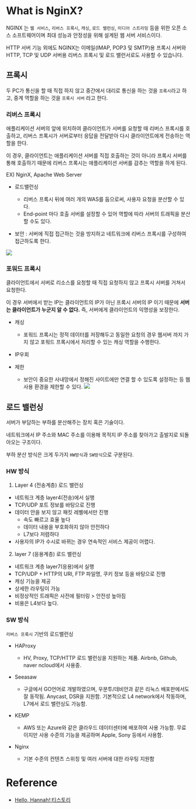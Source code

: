 # What is NginX?

NGINX 는 `웹 서비스`, `리버스 프록시`, `캐싱`, `로드 밸런싱`, `미디어 스트리밍` 등을 위한 오픈 소스 소프트웨어이며
최대 성능과 안정성을 위해 설계된 웹 서버 서비스이다.  

HTTP 서버 기능 외에도 NGINX는 이메일(IMAP, POP3 및 SMTP)용 프록시 서버와 HTTP, TCP 및 UDP 서버용 리버스 프록시 및 로드 밸런서로도 사용할 수 있습니다.


## 프록시
두 PC가 통신을 할 때 직접 하지 않고 중간에서 대리로 통신을 하는 것을 `프록시`라고 하고, 중계 역할을 하는 것을 `프록시 서버` 라고 한다. 


### 리버스 프록시
 
애플리케이션 서버의 앞에 위치하여 클라이언트가 서버를 요청할 때 리버스 프록시를 호출하고, 
리버스 프록시가 서버로부터 응답을 전달받아 다시 클라이언트에게 전송하는 역할을 한다.

이 경우, 클라이언트는 애플리케이션 서버를 직접 호출하는 것이 아니라 프록시 서버를 통해 호출하기 때문에 
리버스 프록시는 애플리케이션 서버를 감추는 역할을 하게 된다.

EX) NginX, Apache Web Server

- 로드밸런싱 
  - 리버스 프록시 뒤에 여러 개의 WAS를 둠으로써, 사용자 요청을 분산할 수 있다. 
  - End-point 마다 호출 서버를 설정할 수 있어 역할에 따라 서버의 트래픽을 분산할 수도 있다.
    

- 보안 : 서버에 직접 접근하는 것을 방지하고 네트워크에 리버스 프록시를 구성하여 접근하도록 한다.

![](https://user-images.githubusercontent.com/33229855/121800244-be3a7080-cc6b-11eb-9d57-c882395d3a95.png)

### 포워드 프록시

클라이언트에서 서버로 리소스를 요청할 때 직접 요청하지 않고 프록시 서버를 거쳐서 요청한다. 

이 경우 서버에서 받는 IP는 클라이언트의 IP가 아닌 프록시 서버의 IP 이기 때문에 **서버는 클라이언트가 누군지 알 수 없다.** 
즉, 서버에게 클라이언트의 익명성을 보장한다.


- 캐싱
  - 포워드 프록시는 정적 데이터를 저장해두고 동일한 요청의 경우 웹서버 까지 가지 않고 포워드 프록시에서 처리할 수 있는 캐싱 역할을 수행한다.

- IP우회
  
- 제한
  - 보안이 중요한 사내망에서 정해진 사이트에만 연결 할 수 있도록 설정하는 등 웹 사용 환경을 제한할 수 있다.
![](https://user-images.githubusercontent.com/33229855/121800240-b24eae80-cc6b-11eb-811d-59634c440da7.png)

## 로드 밸런싱
서버가 부담하는 부하를 분산해주는 장치 혹은 기술이다. 

네트워크에서 IP 주소와 MAC 주소를 이용해 목적지 IP 주소를 찾아가고 출발지로 되돌아오는 구조이다.

부하 분산 방식은 크게 두가지 `HW방식`과 `SW방식`으로 구분된다.

### HW 방식
1. Layer 4 (전송계층) 로드 밸런싱

- 네트워크 계층 layer4(전송)에서 실행
- TCP/UDP 포트 정보를 바탕으로 진행
- 데이터 안을 보지 않고 패킷 레벨에서만 진행
  - 속도 빠르고 효율 높다
  - 데이터 내용을 부호화하지 않아 안전하다
  - L7보다 저렴하다
- 사용자의 IP가 수시로 바뀌는 경우 연속적인 서비스 제공이 어렵다.

2. layer 7 (응용계층) 로드 밸런싱

- 네트워크 계층 layer7(응용)에서 실행
- TCP/UDP + HTTP의 URI, FTP 파일명, 쿠키 정보 등을 바탕으로 진행
- 캐싱 기능을 제공
- 상세한 라우팅이 가능
- 비정상적인 트래픽은 사전에 필터링 > 안전성 높아짐
- 비용은 L4보다 높다.

### SW 방식

`리버스 프록시` 기반의 로드밸런싱

- HAProxy
  - HV, Proxy, TCP/HTTP 로드 밸런싱을 지원하는 제품. Airbnb, Github, naver ncloud에서 사용중.
  

- Seeasaw 
  - 구글에서 GO언어로 개발하였으며, 우분투/데비안과 같은 리눅스 배포판에서도 잘 동작됨. Anycast, DSR을 지원함. 기본적으로 L4 network에서 작동하며, L7에서 로드 밸런싱도 가능함.


- KEMP
  - AWS 또는 Azure와 같은 클라우드 데이터센터에 배포하여 사용 가능함. 무료이지만 사용 수준의 기능을 제공하며 Apple, Sony 등에서 사용함.
  

- Nginx
  - 기본 수준의 컨텐츠 스위칭 및 여러 서버에 대한 라우팅 지원함




# Reference
- [Hello, Hannah!:티스토리](https://prohannah.tistory.com/68)